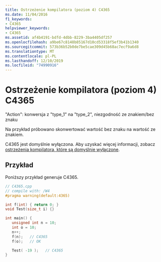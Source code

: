 ```yaml
---
title: Ostrzeżenie kompilatora (poziom 4) C4365
ms.date: 11/04/2016
f1_keywords:
- C4365
helpviewer_keywords:
- C4365
ms.assetid: af4b4191-bdfd-4dbb-8229-3ba4405df257
ms.openlocfilehash: a9be67c8148b85167d10cd53318f5ef3b41b1340
ms.sourcegitcommit: 573b36b52b0de7be5cae309d45b68ac7ecf9a6d8
ms.translationtype: MT
ms.contentlocale: pl-PL
ms.lasthandoff: 12/10/2019
ms.locfileid: "74990916"
---
```

# <a name="compiler-warning-level-4-c4365"></a>Ostrzeżenie kompilatora (poziom 4) C4365

"Action": konwersja z "type_1" na "type_2", niezgodność ze znakiem/bez znaku

Na przykład próbowano skonwertować wartość bez znaku na wartość ze znakiem.

C4365 jest domyślnie wyłączona.  Aby uzyskać więcej informacji, zobacz [ostrzeżenia kompilatora, które są domyślnie wyłączone](../../preprocessor/compiler-warnings-that-are-off-by-default.md).

## <a name="example"></a>Przykład

Poniższy przykład generuje C4365.

```cpp
// C4365.cpp
// compile with: /W4
#pragma warning(default:4365)

int f(int) { return 0; }
void Test(size_t i) {}

int main() {
   unsigned int n = 10;
   int o = 10;
   n++;
   f(n);   // C4365
   f(o);   // OK

   Test( -19 );   // C4365
}
```
